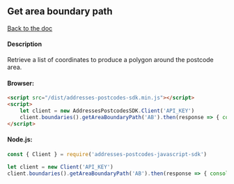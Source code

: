 ## Get area boundary path

[Back to the doc](../README.md)

#### Description

Retrieve a list of coordinates to produce a polygon around the postcode area.

#### Browser:

```html
<script src="/dist/addresses-postcodes-sdk.min.js"></script>
<script>
    let client = new AddressesPostcodesSDK.Client('API_KEY')
    client.boundaries().getAreaBoundaryPath('AB').then(response => { console.log(response) })
</script>
```

#### Node.js:

```js
const { Client } = require('addresses-postcodes-javascript-sdk')

let client = new Client('API_KEY')
client.boundaries().getAreaBoundaryPath('AB').then(response => { console.log(response) })
```